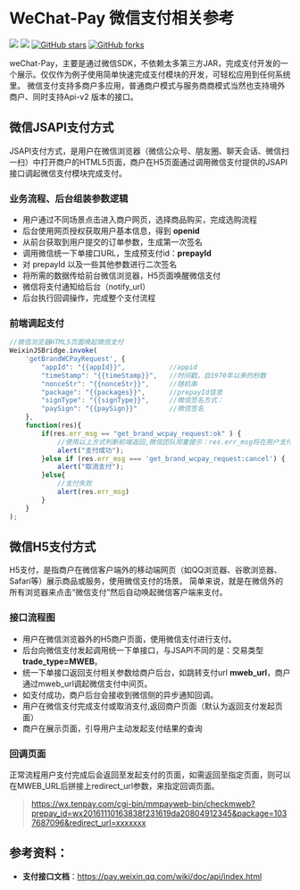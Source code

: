 # WeChat-Pay 微信支付相关参考
[![](https://img.shields.io/badge/Author-Killah-orange.svg)](https://github.com/killahs)
[![](https://img.shields.io/badge/version-1.0.0-brightgreen.svg)](https://github.com/killahs/killah-plus-full/tree/main/wechat-pay)
[![GitHub stars](https://img.shields.io/github/stars/Killahs/killah-plus-full.svg?style=social&label=Stars)](https://github.com/killahs/killah-plus-full)
[![GitHub forks](https://img.shields.io/github/forks/Killahs/killah-plus-full.svg?style=social&label=Fork)](https://github.com/killahs/killah-plus-full)

weChat-Pay，主要是通过微信SDK，不依赖太多第三方JAR，完成支付开发的一个展示。仅仅作为例子使用简单快速完成支付模块的开发，可轻松应用到任何系统里。
微信支付支持多商户多应用，普通商户模式与服务商商模式当然也支持境外商户、同时支持Api-v2 版本的接口。

## 微信JSAPI支付方式
JSAPI支付方式，是用户在微信浏览器（微信公众号、朋友圈、聊天会话、微信扫一扫）中打开商户的HTML5页面，商户在H5页面通过调用微信支付提供的JSAPI接口调起微信支付模块完成支付。

### 业务流程、后台组装参数逻辑
- 用户通过不同场景点击进入商户网页，选择商品购买，完成选购流程
- 后台使用网页授权获取用户基本信息，得到 **openid**
- 从前台获取到用户提交的订单参数，生成第一次签名
- 调用微信统一下单接口URL，生成预支付id：**prepayId**
- 对 prepayId 以及一些其他参数进行二次签名
- 将所需的数据传给前台微信浏览器，H5页面唤醒微信支付
- 微信将支付通知给后台（notify_url）
- 后台执行回调操作，完成整个支付流程

### 前端调起支付
```js
//微信浏览器HTML5页面唤起微信支付
WeixinJSBridge.invoke(
    'getBrandWCPayRequest', {
        "appId": "{{appId}}",           //appid
        "timeStamp": "{{timeStamp}}",   //时间戳，自1970年以来的秒数
        "nonceStr": "{{nonceStr}}",     //随机串
        "package": "{{packages}}",      //prepayId信息
        "signType": "{{signType}}",     //微信签名方式：
        "paySign": "{{paySign}}"        //微信签名
    },
    function(res){
        if(res.err_msg == "get_brand_wcpay_request:ok" ) {
            //使用以上方式判断前端返回,微信团队郑重提示：res.err_msg将在用户支付成功后返回 ok，但并不保证它绝对可靠。
            alert("支付成功");
        }else if (res.err_msg === 'get_brand_wcpay_request:cancel') {
            alert("取消支付");
        }else{
            //支付失败
            alert(res.err_msg)
        }
    }
); 
```

## 微信H5支付方式
H5支付，是指商户在微信客户端外的移动端网页（如QQ浏览器、谷歌浏览器、Safari等）展示商品或服务，使用微信支付的场景。
简单来说，就是在微信外的所有浏览器来点击“微信支付”然后自动唤起微信客户端来支付。

### 接口流程图
- 用户在微信浏览器外的H5商户页面，使用微信支付进行支付。
- 后台向微信支付发起调用统一下单接口，与JSAPI不同的是：交易类型**trade_type=MWEB**。
- 统一下单接口返回支付相关参数给商户后台，如跳转支付url **mweb_url**，商户通过mweb_url调起微信支付中间页。
- 如支付成功，商户后台会接收到微信侧的异步通知回调。
- 用户在微信支付完成支付或取消支付,返回商户页面（默认为返回支付发起页面）
- 商户在展示页面，引导用户主动发起支付结果的查询

### 回调页面
正常流程用户支付完成后会返回至发起支付的页面，如需返回至指定页面，则可以在MWEB_URL后拼接上redirect_url参数，来指定回调页面。
> https://wx.tenpay.com/cgi-bin/mmpayweb-bin/checkmweb?prepay_id=wx20161110163838f231619da20804912345&package=1037687096&redirect_url=xxxxxxx


## 参考资料：
- **支付接口文档**：https://pay.weixin.qq.com/wiki/doc/api/index.html

